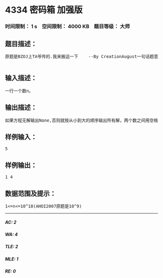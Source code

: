# 4334 密码箱 加强版   
### 时间限制： 1 s&nbsp;&nbsp;&nbsp;&nbsp;空间限制： 4000 KB&nbsp;&nbsp;&nbsp;&nbsp;题目等级： 大师  
## 题目描述：  

<pre>
原题是BZOJ上TA爷传的.我来搬运一下    --By CreationAugust一句话题意:求方程x^2=1(mod n)的解,x为小于n的非负整数.  

</pre>
  
  
## 输入描述：  

<pre>
一行一个数n。
</pre>
  
  
## 输出描述：  

<pre>
如果方程无解输出None,否则就按从小到大的顺序输出所有解，两个数之间用空格隔开，行末无多余空格。
</pre>
  
  
## 样例输入：  

<pre>
5
</pre>
  
  
## 样例输出：  

<pre>
1 4
</pre>
  
  
## 数据范围及提示：  

<pre>
1<=n<=10^18(AHOI2007原题是10^9)
</pre>
  
  
***  

##### AC: 2  
##### WA: 4  
##### TLE: 2  
##### MLE: 1  
##### RE: 0  
